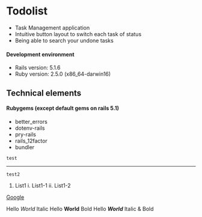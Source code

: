 # Todolist
* Task Management application
* Intuitive button layout to switch each task of status
* Being able to search your undone tasks

#### Development environment
* Rails version: 5.1.6
* Ruby version: 2.5.0 (x86_64-darwin16)

## Technical elements

#### Rubygems (except default gems on rails 5.1)
* better_errors
* dotenv-rails
* pry-rails
* rails_12factor
* bundler

```test```

***

`test2`

1. List1
  i. List1-1
  ii. List1-2

  [Google](https://www.google.co.jp/)

  Hello *World* Italic
  Hello **World** Bold
  Hello ***World*** Italic & Bold
